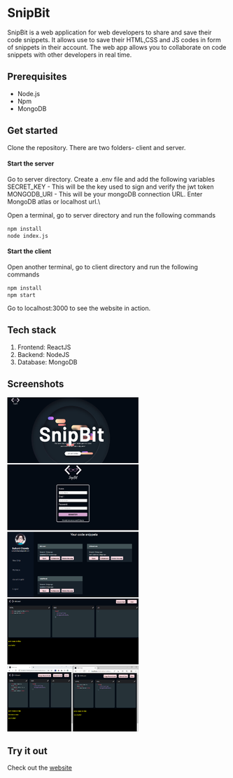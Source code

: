 
# SnipBit

SnipBit is a web application for web developers to share and save their code snippets. It allows use to save their HTML,CSS and JS codes in form of snippets in their account. The web app allows you to collaborate on code snippets with other developers in real time.

## Prerequisites

- Node.js
- Npm
- MongoDB

## Get started

Clone the repository.
There are two folders- client and server.

#### Start the server

Go to server directory. Create a .env file and add the following variables\
SECRET_KEY - This will be the key used to sign and verify the jwt token\
MONGODB_URI - This will be your mongoDB connection URL. Enter MongoDB atlas or localhost url.\

Open a terminal, go to server directory and run the following commands

```
npm install
node index.js
```
#### Start the client

Open another terminal, go to client directory and run the following commands
```
npm install
npm start
```
Go to localhost:3000 to see the website in action.

## Tech stack
1. Frontend: ReactJS
2. Backend: NodeJS
3. Database: MongoDB

## Screenshots
<span text-align="center">
<img src="/assets/home.png" width="300px" height="150px">
</span>
<br>
<span>
<img src="/assets/auth.png" width="300px" height="150px">
<img src="/assets/homepage.png" width="300px" height="150px">
</span>
<br>
<span>
<img src="/assets/editor.png" width="300px" height="150px">
<img src="/assets/colab.png" width="300px" height="150px">
</span>

## Try it out
Check out the [website](https://snipbit.herokuapp.com)